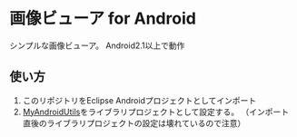 画像ビューア for Android
=============

シンプルな画像ビューア。
Android2.1以上で動作

使い方
------------

1. このリポジトリをEclipse Androidプロジェクトとしてインポート
2. [MyAndroidUtils](https://github.com/dai1741/MyAndroidUtils)をライブラリプロジェクトとして設定する。
   （インポート直後のライブラリプロジェクトの設定は壊れているので注意）
